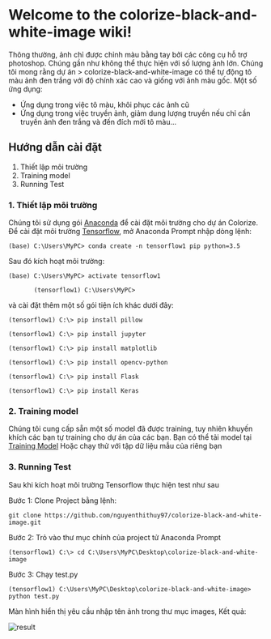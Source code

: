 # Welcome to the colorize-black-and-white-image wiki!
Thông thường, ảnh chỉ được chỉnh màu bằng tay bởi các công cụ hỗ trợ photoshop. Chúng gần như không thể thực hiện với số lượng ảnh lớn. Chúng tôi mong rằng dự án > colorize-black-and-white-image có thể tự động tô màu ảnh đen trắng với độ chính xác cao và giống với ảnh màu gốc.
Một số ứng dụng:
* Ứng dụng trong việc tô màu, khôi phục các ảnh cũ
* Ứng dụng trong việc truyền ảnh, giảm dung lượng truyền nếu chỉ cần truyền ảnh đen trắng và đến đích mới tô màu...

## Hướng dẫn cài đặt
1. Thiết lập môi trường
2. Training model
3. Running Test
### 1. Thiết lập môi trường

   Chúng tôi sử dụng gói [Anaconda](https://www.anaconda.com/download/) để cài đặt môi trường cho dự án Colorize.
Để cài đặt môi trường [Tensorflow](https://www.tensorflow.org/tutorials/), mở Anaconda Prompt nhập dòng lệnh:

`(base) C:\Users\MyPC> conda create -n tensorflow1 pip python=3.5`

Sau đó kích hoạt môi trường:

`(base) C:\Users\MyPC> activate tensorflow1`

`       (tensorflow1) C:\Users\MyPC>`

và cài đặt thêm một số gói tiện ích khác dưới đây:

`(tensorflow1) C:\> pip install pillow`

`(tensorflow1) C:\> pip install jupyter`

`(tensorflow1) C:\> pip install matplotlib`

`(tensorflow1) C:\> pip install opencv-python`

`(tensorflow1) C:\> pip install Flask`

`(tensorflow1) C:\> pip install Keras`

### 2. Training model
Chúng tôi cung cấp sẵn một số model đã được training, tuy nhiên khuyến khích các bạn tự training cho dự án của các bạn.
Bạn có thể tải model tại [Training Model](https://drive.google.com/file/d/1kE0oIXP5UruXEkhA2WAp7T74MHr4BuKo/view?usp=sharing) 
Hoặc chạy thử với tập dữ liệu mẫu của riêng bạn

### 3. Running Test
Sau khi kích hoạt môi trường Tensorflow thực hiện test như sau

Bước 1: Clone Project bằng lệnh:

`git clone https://github.com/nguyenthithuy97/colorize-black-and-white-image.git`

Bước 2: Trỏ vào thư mục chính của project tử Anaconda Prompt

`(tensorflow1) C:\> cd C:\Users\MyPC\Desktop\colorize-black-and-white-image`

Bước 3: Chạy test.py

`(tensorflow1) C:\Users\MyPC\Desktop\colorize-black-and-white-image> python test.py`

Màn hình hiển thị yêu cầu nhập tên ảnh trong thư mục images, Kết quả:

![result ](https://www.dropbox.com/s/49t5nqaf7fo1h05/rose.PNG?dl=0)
